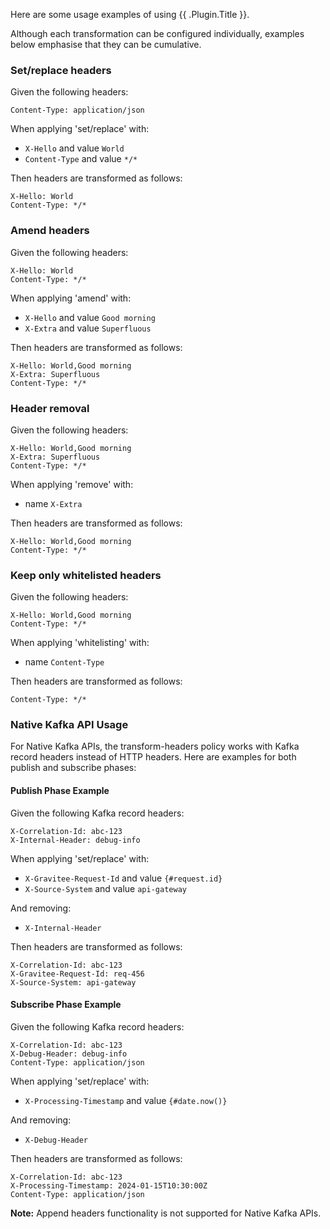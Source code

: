Here are some usage examples of using {{ .Plugin.Title }}. 

Although each transformation can be configured individually, examples below emphasise that they can be cumulative.

### Set/replace headers

Given the following headers:
```
Content-Type: application/json
```

When applying 'set/replace' with:
* `X-Hello` and value `World`
* `Content-Type` and value `*/*`

Then headers are transformed as follows:
```
X-Hello: World
Content-Type: */*
```

### Amend headers

Given the following headers:
```
X-Hello: World
Content-Type: */*
```

When applying 'amend' with:
* `X-Hello` and value `Good morning`
* `X-Extra` and value `Superfluous` 

Then headers are transformed as follows:
```
X-Hello: World,Good morning
X-Extra: Superfluous
Content-Type: */*
```

### Header removal

Given the following headers:
```
X-Hello: World,Good morning
X-Extra: Superfluous
Content-Type: */*
```

When applying 'remove' with:
* name `X-Extra`

Then headers are transformed as follows:
```
X-Hello: World,Good morning
Content-Type: */*
```

### Keep only whitelisted headers

Given the following headers:
```
X-Hello: World,Good morning
Content-Type: */*
```

When applying 'whitelisting' with:

* name `Content-Type`

Then headers are transformed as follows:
```
Content-Type: */*
```

### Native Kafka API Usage

For Native Kafka APIs, the transform-headers policy works with Kafka record headers instead of HTTP headers. Here are examples for both publish and subscribe phases:

#### Publish Phase Example

Given the following Kafka record headers:
```
X-Correlation-Id: abc-123
X-Internal-Header: debug-info
```

When applying 'set/replace' with:
* `X-Gravitee-Request-Id` and value `{#request.id}`
* `X-Source-System` and value `api-gateway`

And removing:
* `X-Internal-Header`

Then headers are transformed as follows:
```
X-Correlation-Id: abc-123
X-Gravitee-Request-Id: req-456
X-Source-System: api-gateway
```

#### Subscribe Phase Example

Given the following Kafka record headers:
```
X-Correlation-Id: abc-123
X-Debug-Header: debug-info
Content-Type: application/json
```

When applying 'set/replace' with:
* `X-Processing-Timestamp` and value `{#date.now()}`

And removing:
* `X-Debug-Header`

Then headers are transformed as follows:
```
X-Correlation-Id: abc-123
X-Processing-Timestamp: 2024-01-15T10:30:00Z
Content-Type: application/json
```

**Note:** Append headers functionality is not supported for Native Kafka APIs.